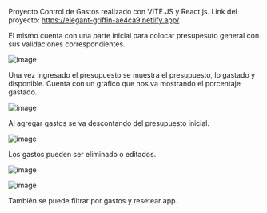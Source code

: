 Proyecto Control de Gastos realizado con VITE.JS y React.js.
Link del proyecto: https://elegant-griffin-ae4ca9.netlify.app/

El mismo cuenta con una parte inicial para colocar presupesuto general con sus validaciones correspondientes.

![image](https://user-images.githubusercontent.com/89424062/223714926-d18c1575-3a0e-4dbd-8c24-3acb36ef6fc0.png)

Una vez ingresado el presupuesto se muestra el presupuesto, lo gastado y disponible.
Cuenta con un gráfico que nos va mostrando el porcentaje gastado.

![image](https://user-images.githubusercontent.com/89424062/223715573-a0b33555-e7cb-4761-a9b9-660efa0e399e.png)

Al agregar gastos se va descontando del presupuesto inicial.

![image](https://user-images.githubusercontent.com/89424062/223715907-0a6c940b-eaf9-430f-8adb-175d9132cad7.png)

Los gastos pueden ser eliminado o editados.

![image](https://user-images.githubusercontent.com/89424062/223716093-72f30c55-4a58-40eb-b6d5-009ce54e4117.png)

![image](https://user-images.githubusercontent.com/89424062/223716245-4486d215-2a0b-4d21-905b-97cba0e6f1fd.png)

También se puede filtrar por gastos y resetear app.


